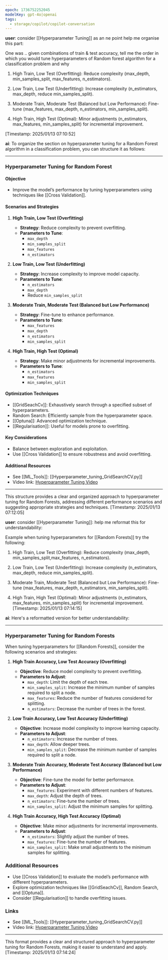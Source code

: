 ```yaml
---
epoch: 1736752252045
modelKey: gpt-4o|openai
tags:
  - storage/copilot/copilot-conversation
---
```


**user**: consider [[Hyperparameter Tuning]] as an ne point help me organise this part:

One was .. given combinations of train & test
accuracy, tell me the order in which you would
tune hyperparameters of Random forest
algorithm for a classification problem and why

1. High Train, Low Test (Overfitting): Reduce
complexity (max_depth, min_samples_split,
max_features, n_estimators).

2. Low Train, Low Test (Underfitting):
Increase complexity (n_estimators,
max_depth, reduce min_samples_split).

3. Moderate Train, Moderate Test (Balanced
but Low Performance): Fine-tune
(max_features, max_depth, n_estimators,
min_samples_split).

4. High Train, High Test (Optimal): Minor
adjustments (n_estimators, max_features,
min_samples_split) for incremental
improvement.

[Timestamp: 2025/01/13 07:10:52]

**ai**: To organize the section on hyperparameter tuning for a Random Forest algorithm in a classification problem, you can structure it as follows:

---

### Hyperparameter Tuning for Random Forest

#### Objective
- Improve the model’s performance by tuning hyperparameters using techniques like [[Cross Validation]].

#### Scenarios and Strategies

1. **High Train, Low Test (Overfitting)**
   - **Strategy**: Reduce complexity to prevent overfitting.
   - **Parameters to Tune**: 
     - `max_depth`
     - `min_samples_split`
     - `max_features`
     - `n_estimators`

2. **Low Train, Low Test (Underfitting)**
   - **Strategy**: Increase complexity to improve model capacity.
   - **Parameters to Tune**:
     - `n_estimators`
     - `max_depth`
     - Reduce `min_samples_split`

3. **Moderate Train, Moderate Test (Balanced but Low Performance)**
   - **Strategy**: Fine-tune to enhance performance.
   - **Parameters to Tune**:
     - `max_features`
     - `max_depth`
     - `n_estimators`
     - `min_samples_split`

4. **High Train, High Test (Optimal)**
   - **Strategy**: Make minor adjustments for incremental improvements.
   - **Parameters to Tune**:
     - `n_estimators`
     - `max_features`
     - `min_samples_split`

#### Optimization Techniques
- [[GridSeachCv]]: Exhaustively search through a specified subset of hyperparameters.
- Random Search: Efficiently sample from the hyperparameter space.
- [[Optuna]]: Advanced optimization technique.
- [[Regularisation]]: Useful for models prone to overfitting.

#### Key Considerations
- Balance between exploration and exploitation.
- Use [[Cross Validation]] to ensure robustness and avoid overfitting.

#### Additional Resources
- See [[ML_Tools]]: [[Hyperparameter_tuning_GridSearchCV.py]]
- Video link: [Hyperparameter Tuning Video](https://youtu.be/jUxhUgkKAjE?list=PLtqF5YXg7GLltQSLKSTnwCcHqTZASedbO&t=765)

---

This structure provides a clear and organized approach to hyperparameter tuning for Random Forests, addressing different performance scenarios and suggesting appropriate strategies and techniques.
[Timestamp: 2025/01/13 07:12:05]

**user**: consider [[Hyperparameter Tuning]]: help me reformat this for understandability: 

Example when tuning hyperparameters for [[Random Forests]] try the following:

1. High Train, Low Test (Overfitting): Reduce complexity (max_depth, min_samples_split,max_features, n_estimators).

2. Low Train, Low Test (Underfitting): Increase complexity (n_estimators, max_depth, reduce min_samples_split).

3. Moderate Train, Moderate Test (Balanced but Low Performance): Fine-tune (max_features, max_depth, n_estimators, min_samples_split).

4. High Train, High Test (Optimal): Minor adjustments (n_estimators, max_features, min_samples_split) for incremental improvement.
[Timestamp: 2025/01/13 07:14:15]

**ai**: Here's a reformatted version for better understandability:

---

### Hyperparameter Tuning for Random Forests

When tuning hyperparameters for [[Random Forests]], consider the following scenarios and strategies:

1. **High Train Accuracy, Low Test Accuracy (Overfitting)**
   - **Objective**: Reduce model complexity to prevent overfitting.
   - **Parameters to Adjust**:
     - `max_depth`: Limit the depth of each tree.
     - `min_samples_split`: Increase the minimum number of samples required to split a node.
     - `max_features`: Reduce the number of features considered for splitting.
     - `n_estimators`: Decrease the number of trees in the forest.

2. **Low Train Accuracy, Low Test Accuracy (Underfitting)**
   - **Objective**: Increase model complexity to improve learning capacity.
   - **Parameters to Adjust**:
     - `n_estimators`: Increase the number of trees.
     - `max_depth`: Allow deeper trees.
     - `min_samples_split`: Decrease the minimum number of samples required to split a node.

3. **Moderate Train Accuracy, Moderate Test Accuracy (Balanced but Low Performance)**
   - **Objective**: Fine-tune the model for better performance.
   - **Parameters to Adjust**:
     - `max_features`: Experiment with different numbers of features.
     - `max_depth`: Adjust the depth of trees.
     - `n_estimators`: Fine-tune the number of trees.
     - `min_samples_split`: Adjust the minimum samples for splitting.

4. **High Train Accuracy, High Test Accuracy (Optimal)**
   - **Objective**: Make minor adjustments for incremental improvements.
   - **Parameters to Adjust**:
     - `n_estimators`: Slightly adjust the number of trees.
     - `max_features`: Fine-tune the number of features.
     - `min_samples_split`: Make small adjustments to the minimum samples for splitting.

### Additional Resources

- Use [[Cross Validation]] to evaluate the model’s performance with different hyperparameters.
- Explore optimization techniques like [[GridSeachCv]], Random Search, and [[Optuna]].
- Consider [[Regularisation]] to handle overfitting issues.

### Links

- See [[ML_Tools]]: [[Hyperparameter_tuning_GridSearchCV.py]]
- Video link: [Hyperparameter Tuning Video](https://youtu.be/jUxhUgkKAjE?list=PLtqF5YXg7GLltQSLKSTnwCcHqTZASedbO&t=765)

---

This format provides a clear and structured approach to hyperparameter tuning for Random Forests, making it easier to understand and apply.
[Timestamp: 2025/01/13 07:14:24]